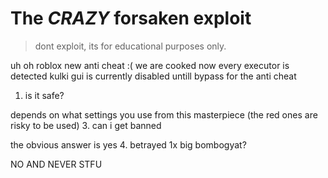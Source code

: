 # The *CRAZY* forsaken exploit
> dont exploit, its for educational purposes only.


uh oh roblox new anti cheat :( we are cooked now every executor is detected kulki gui is currently disabled untill bypass for the anti cheat

1. is it safe?

depends on what settings you use from this masterpiece (the red ones are risky to be used)
3. can i get banned
  
  the obvious answer is yes
4. betrayed 1x big bombogyat?
  
  NO AND NEVER STFU
